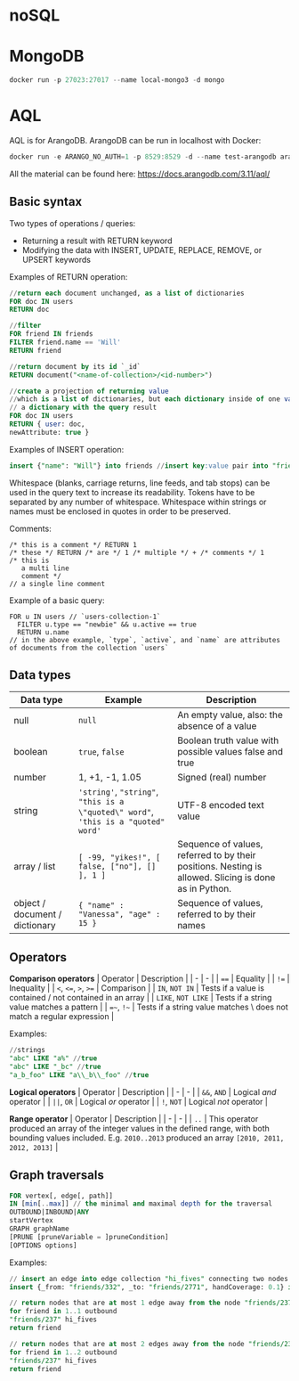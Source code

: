 
# noSQL

# MongoDB

```powershell
docker run -p 27023:27017 --name local-mongo3 -d mongo
```

# AQL

AQL is for ArangoDB. ArangoDB can be run in localhost with Docker:
```powershell
docker run -e ARANGO_NO_AUTH=1 -p 8529:8529 -d --name test-arangodb arangodb
```

All the material can be found here: https://docs.arangodb.com/3.11/aql/

## Basic syntax

Two types of operations / queries:
- Returning a result with RETURN keyword
- Modifying the data with INSERT, UPDATE, REPLACE, REMOVE, or UPSERT keywords

Examples of RETURN operation:
```sql
//return each document unchanged, as a list of dictionaries
FOR doc IN users
RETURN doc

//filter
FOR friend IN friends
FILTER friend.name == 'Will'
RETURN friend

//return document by its id `_id`
RETURN document("<name-of-collection>/<id-number>")

//create a projection of returning value
//which is a list of dictionaries, but each dictionary inside of one value (for this example, 'user') will also have
// a dictionary with the query result
FOR doc IN users
RETURN { user: doc,
newAttribute: true }
```

Examples of INSERT operation:
```sql
insert {"name": "Will"} into friends //insert key:value pair into "friends" collection
```

Whitespace (blanks, carriage returns, line feeds, and tab stops) can be used in the query text to increase its readability. Tokens have to be separated by any number of whitespace. Whitespace within strings or names must be enclosed in quotes in order to be preserved.

Comments:

```aql
/* this is a comment */ RETURN 1
/* these */ RETURN /* are */ 1 /* multiple */ + /* comments */ 1
/* this is
   a multi line
   comment */
// a single line comment
```

Example of a basic query:
```aql
FOR u IN users // `users-collection-1`
  FILTER u.type == "newbie" && u.active == true
  RETURN u.name
// in the above example, `type`, `active`, and `name` are attributes of documents from the collection `users`
```

## Data types

| Data type | Example |	Description |
| - | - | - |
| null | `null` |	An empty value, also: the absence of a value |
| boolean | `true`, `false` |	Boolean truth value with possible values false and true |
| number | 1, +1, -1, 1.05 |	Signed (real) number |
| string | `'string'`, `"string"`, `"this is a \"quoted\" word"`, `'this is a "quoted" word'` |	UTF-8 encoded text value |
| array / list | `[ -99, "yikes!", [ false, ["no"], [] ], 1 ]` |	Sequence of values, referred to by their positions. Nesting is allowed. Slicing is done as in Python. |
| object / document / dictionary | `{ "name" : "Vanessa", "age" : 15 }` | Sequence of values, referred to by their names |

## Operators

**Comparison operators**
| Operator | Description |
| - | - |
| `==` | Equality |
| `!=` | Inequality |
| `<`, `<=`, `>`, `>=` | Comparison |
| `IN`, `NOT IN` | Tests if a value is contained / not contained in an array |
| `LIKE`, `NOT LIKE` | Tests if a string value matches a pattern |
| `=~`, `!~` | Tests if a string value matches \ does not match a regular expression |

Examples:
```sql
//strings
"abc" LIKE "a%" //true
"abc" LIKE "_bc" //true
"a_b_foo" LIKE "a\\_b\\_foo" //true
```

**Logical operators**
| Operator | Description |
| - | - |
| `&&`, `AND` | Logical *and* operator |
| `||`, `OR` | Logical *or* operator |
| `!`, `NOT` | Logical *not* operator |

**Range operator**
| Operator | Description |
| - | - |
| `..` | This operator produced an array of the integer values in the defined range, with both bounding values included. E.g. `2010..2013` produced an array `[2010, 2011, 2012, 2013]` |


## Graph traversals

```sql
FOR vertex[, edge[, path]]
IN [min[..max]] // the minimal and maximal depth for the traversal
OUTBOUND|INBOUND|ANY
startVertex
GRAPH graphName
[PRUNE [pruneVariable = ]pruneCondition]
[OPTIONS options]
```

Examples:

```sql
// insert an edge into edge collection "hi_fives" connecting two nodes from the document collection "friends" with "_id" values being "friends/332" and "friends/2771": 
insert {_from: "friends/332", _to: "friends/2771", handCoverage: 0.1} into "hi_fives"
```

```sql
// return nodes that are at most 1 edge away from the node "friends/237", edges being defined in collection "hi_fives"
for friend in 1..1 outbound 
"friends/237" hi_fives
return friend

// return nodes that are at most 2 edges away from the node "friends/237", edges being defined in collection "hi_fives"
for friend in 1..2 outbound 
"friends/237" hi_fives
return friend

```




